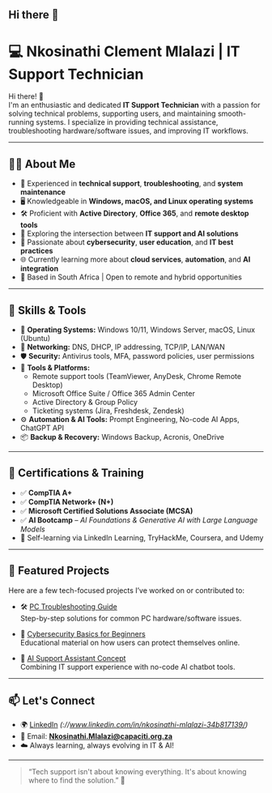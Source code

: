 ## Hi there 👋
# 💻 Nkosinathi Clement Mlalazi | IT Support Technician

Hi there! 👋  
I'm an enthusiastic and dedicated **IT Support Technician** with a passion for solving technical problems, supporting users, and maintaining smooth-running systems. I specialize in providing technical assistance, troubleshooting hardware/software issues, and improving IT workflows.

---

## 👨‍💻 About Me

- 🔧 Experienced in **technical support**, **troubleshooting**, and **system maintenance**
- 🖥️ Knowledgeable in **Windows, macOS, and Linux operating systems**
- 🛠️ Proficient with **Active Directory**, **Office 365**, and **remote desktop tools**
- 🤖 Exploring the intersection between **IT support and AI solutions**
- 🧠 Passionate about **cybersecurity**, **user education**, and **IT best practices**
- 🌐 Currently learning more about **cloud services**, **automation**, and **AI integration**
- 📍 Based in South Africa | Open to remote and hybrid opportunities

---

## 🔧 Skills & Tools

- 💽 **Operating Systems:** Windows 10/11, Windows Server, macOS, Linux (Ubuntu)
- 🔌 **Networking:** DNS, DHCP, IP addressing, TCP/IP, LAN/WAN
- 🛡️ **Security:** Antivirus tools, MFA, password policies, user permissions
- 🧰 **Tools & Platforms:**
  - Remote support tools (TeamViewer, AnyDesk, Chrome Remote Desktop)
  - Microsoft Office Suite / Office 365 Admin Center
  - Active Directory & Group Policy
  - Ticketing systems (Jira, Freshdesk, Zendesk)
- ⚙️ **Automation & AI Tools:** Prompt Engineering, No-code AI Apps, ChatGPT API
- 📦 **Backup & Recovery:** Windows Backup, Acronis, OneDrive

---

## 🧠 Certifications & Training

- ✅ **CompTIA A+**
- ✅ **CompTIA Network+ (N+)**
- ✅ **Microsoft Certified Solutions Associate (MCSA)**
- ✅ **AI Bootcamp** – *AI Foundations & Generative AI with Large Language Models*
- 🧠 Self-learning via LinkedIn Learning, TryHackMe, Coursera, and Udemy

---

## 📁 Featured Projects

Here are a few tech-focused projects I’ve worked on or contributed to:

- 🛠️ [PC Troubleshooting Guide](https://github.com/yourusername/pc-troubleshooting-guide)  
  Step-by-step solutions for common PC hardware/software issues.

- 🔐 [Cybersecurity Basics for Beginners](https://github.com/yourusername/cybersecurity-basics)  
  Educational material on how users can protect themselves online.

- 🤖 [AI Support Assistant Concept](https://github.com/yourusername/ai-support-assistant)  
  Combining IT support experience with no-code AI chatbot tools.

---

## 📫 Let's Connect

- 🌍 [LinkedIn]() *(://www.linkedin.com/in/nkosinathi-mlalazi-34b817139/)*
- 📧 Email: **Nkosinathi.Mlalazi@capaciti.org.za**
- ☁️ Always learning, always evolving in IT & AI!

---

> “Tech support isn't about knowing everything. It's about knowing where to find the solution.” 🧠

